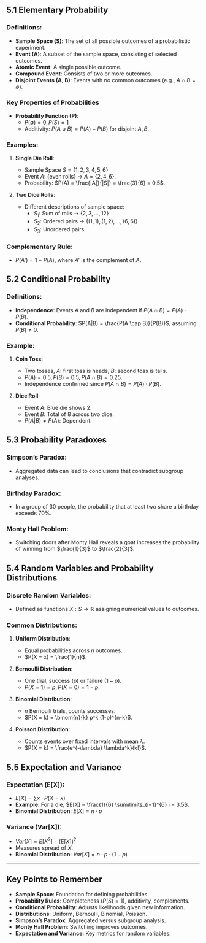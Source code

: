 ## 5.1 Elementary Probability
### Definitions:
- **Sample Space (S)**: The set of all possible outcomes of a probabilistic experiment.
- **Event (A)**: A subset of the sample space, consisting of selected outcomes.
- **Atomic Event**: A single possible outcome.
- **Compound Event**: Consists of two or more outcomes.
- **Disjoint Events (A, B)**: Events with no common outcomes (e.g., $A \cap B = \emptyset$).

### Key Properties of Probabilities
- **Probability Function (P)**:
  - $P(\emptyset) = 0, P(S) = 1$
  - Additivity: $P(A \cup B) = P(A) + P(B)$ for disjoint $A, B$.

### Examples:
1. **Single Die Roll**:
   - Sample Space $S = \{1, 2, 3, 4, 5, 6\}$
   - Event $A$: {even rolls} → $A = \{2, 4, 6\}$.
   - Probability: $P(A) = \frac{|A|}{|S|} = \frac{3}{6} = 0.5$.

2. **Two Dice Rolls**:
   - Different descriptions of sample space:
     - $S_1$: Sum of rolls → $\{2, 3, \ldots, 12\}$
     - $S_2$: Ordered pairs → $\{(1, 1), (1, 2), \ldots, (6, 6)\}$
     - $S_3$: Unordered pairs.

### **Complementary Rule**:
- $P(A') = 1 - P(A)$, where $A'$ is the complement of $A$.

## 5.2 Conditional Probability
### Definitions:
- **Independence**: Events $A$ and $B$ are independent if $P(A \cap B) = P(A) \cdot P(B)$.
- **Conditional Probability**: $P(A|B) = \frac{P(A \cap B)}{P(B)}$, assuming $P(B) \neq 0$.

### Example:
1. **Coin Toss**:
   - Two tosses, $A$: first toss is heads, $B$: second toss is tails.
   - $P(A) = 0.5, P(B) = 0.5, P(A \cap B) = 0.25$.
   - Independence confirmed since $P(A \cap B) = P(A) \cdot P(B)$.

2. **Dice Roll**:
   - Event $A$: Blue die shows 2.
   - Event $B$: Total of 8 across two dice.
   - $P(A|B) \neq P(A)$: Dependent.

## 5.3 Probability Paradoxes
### **Simpson’s Paradox**:
- Aggregated data can lead to conclusions that contradict subgroup analyses.

### **Birthday Paradox**:
- In a group of 30 people, the probability that at least two share a birthday exceeds 70%.

### **Monty Hall Problem**:
- Switching doors after Monty Hall reveals a goat increases the probability of winning from $\frac{1}{3}$ to $\frac{2}{3}$.

## 5.4 Random Variables and Probability Distributions
### **Discrete Random Variables**:
- Defined as functions $X: S \to \mathbb{R}$ assigning numerical values to outcomes.

### **Common Distributions**:
1. **Uniform Distribution**:
   - Equal probabilities across $n$ outcomes.
   - $P(X = x) = \frac{1}{n}$.

2. **Bernoulli Distribution**:
   - One trial, success ($p$) or failure ($1-p$).
   - $P(X = 1) = p, P(X = 0) = 1-p$.

3. **Binomial Distribution**:
   - $n$ Bernoulli trials, counts successes.
   - $P(X = k) = \binom{n}{k} p^k (1-p)^{n-k}$.

4. **Poisson Distribution**:
   - Counts events over fixed intervals with mean $\lambda$.
   - $P(X = k) = \frac{e^{-\lambda} \lambda^k}{k!}$.

## 5.5 Expectation and Variance
### **Expectation (E[X])**:
- $E[X] = \sum x \cdot P(X = x)$
- **Example**: For a die, $E[X] = \frac{1}{6} \sum\limits_{i=1}^{6} i = 3.5$.
- **Binomial Distribution**: $E[X] = n \cdot p$

### **Variance (Var[X])**:
- $Var[X] = E[X^2] - (E[X])^2$
- Measures spread of $X$.
- **Binomial Distribution**: $Var[X] = n \cdot p \cdot (1-p)$

---

## Key Points to Remember
- **Sample Space**: Foundation for defining probabilities.
- **Probability Rules**: Completeness ($P(S) = 1$), additivity, complements.
- **Conditional Probability**: Adjusts likelihoods given new information.
- **Distributions**: Uniform, Bernoulli, Binomial, Poisson.
- **Simpson’s Paradox**: Aggregated versus subgroup analysis.
- **Monty Hall Problem**: Switching improves outcomes.
- **Expectation and Variance**: Key metrics for random variables.
